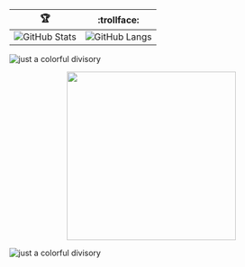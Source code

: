 | :trophy:                                    | :trollface:                   |
|--------------------------------------------------|---------------------------------------|
| ![GitHub Stats](https://github-readme-stats.vercel.app/api?username=FlavioGabrielB&show_icons=true&theme=aura) | ![GitHub Langs](https://github-readme-stats.vercel.app/api/top-langs/?username=FlavioGabrielB&theme=aura) |

![just a colorful divisory](https://i.imgur.com/waxVImv.png)

<div align="center">
  <img src="https://media.giphy.com/media/FKGqMd25QoAY1J51LM/giphy.gif" width="300"/>
</div>

![just a colorful divisory](https://i.imgur.com/waxVImv.png)
